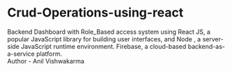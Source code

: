 # Crud-Operations-using-react
Backend Dashboard with Role_Based access system using  React JS, a popular JavaScript  library for building user interfaces, and Node , a server-side JavaScript runtime environment. Firebase, a  cloud-based backend-as-a-service platform.<br>
Author - Anil Vishwakarma
